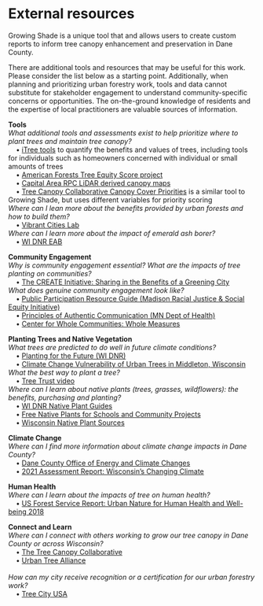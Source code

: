 External resources
================

Growing Shade is a unique tool that and allows users
to create custom reports to inform tree canopy enhancement and
preservation in Dane County.

There are additional tools and resources that may be useful for this
work. Please consider the list below as a starting point. Additionally,
when planning and prioritizing urban forestry work, tools and data
cannot substitute for stakeholder engagement to understand
community-specific concerns or opportunities. The on-the-ground
knowledge of residents and the expertise of local practitioners are
valuable sources of information.

**Tools**<br> *What additional tools and assessments exist to help
prioritize where to plant trees and maintain tree canopy?*<br>     •
<a href = "https://www.itreetools.org/tools/which-tool-should-i-use" target = "_blank">iTree
tools</a> to quantify the benefits and values of trees, including tools
for individuals such as homeowners concerned with individual or small
amounts of trees<br>     •
<a href = "https://www.americanforests.org/our-work/tree-equity-score/" target = "_blank">American
Forests Tree Equity Score project</a> <br>     •
<a href = "https://data-carpc.opendata.arcgis.com/" target = "_blank">Capital 
Area RPC LiDAR derived canopy maps </a><br>     •
<a href = "https://carpc.maps.arcgis.com/apps/webappviewer/index.html?id=b8dc0824c3514ec3976334957b7789b3" target = "_blank">Tree
Canopy Collaborative Canopy Cover Priorities</a> is a similar tool to Growing Shade, but uses different variables for priority scoring
<br> 
*Where can I
lean more about the benefits provided by urban forests and how to build
them?*<br>     •
<a href = "https://www.vibrantcitieslab.com/" target = "_blank">Vibrant
Cities Lab</a><br> *Where can I learn more about the impact of emerald
ash borer?*<br>     •
<a href = "https://dnr.wisconsin.gov/topic/foresthealth/emeraldashborer" target = "_blank">WI
DNR EAB</a>

**Community Engagement**<br> *Why is community engagement essential?
What are the impacts of tree planting on communities?*<br>     •
<a href = "https://create.umn.edu/toolkit/" target = "_blank">The CREATE
Initiative: Sharing in the Benefits of a Greening City</a><br> *What
does genuine community engagement look like?*<br>     •
<a href = "https://www.cityofmadison.com/civil-rights/documents/RESJI_PublicParticipationResourceGuide.pdf" target = "_blank"> Public
Participation Resource Guide (Madison Racial Justice & Social Equity Initiative)</a><br>     •
<a href = "https://www.health.state.mn.us/communities/practice/resources/phqitoolbox/docs/AuthenticPrinciplesCommEng.pdf" target = "_blank">Principles
of Authentic Communication (MN Dept of Health)</a><br>     •
<a href = "https://wholecommunities.org/whole-measures/" target = "_blank">Center
for Whole Communities: Whole Measures</a><br>

**Planting Trees and Native Vegetation**<br> *What trees are predicted
to do well in future climate conditions?*<br>     •
<a href = "https://storymaps.arcgis.com/stories/cdfb8d38fd7a43b58d05020c1378bdcb" target = "_blank">Planting 
for the Future (WI DNR)</a><br>     •
<a href = "https://forestadaptation.org/sites/default/files/2021-03/MiddletonWI_TreeSpeciesVulnerability.pdf" target = "_blank">Climate 
Change Vulnerability of Urban Trees in Middleton, Wisconsin</a><br>
*What the best way to plant a tree?*<br>     •
<a href = "https://www.youtube.com/watch?v=yQ0Xo7cfMqs" target = "_blank">Tree
Trust video</a><br> *Where can I learn about native plants (trees,
grasses, wildflowers): the benefits, purchasing and planting?*<br>     •
<a href = "https://dnr.wisconsin.gov/topic/endangeredresources/nativeplants" target = "_blank">WI DNR
Native Plant Guides</a><br>     •
<a href = "https://lwrd.countyofdane.com/grants-and-costshare/free-plants" target = "_blank">Free
Native Plants for Schools and Community Projects</a><br>     •
<a href = "https://www.cityofmadison.com/engineering/stormwater/education/wisconsin-native-plant-sources" target = "_blank">Wisconsin
Native Plant Sources</a><br>

**Climate Change** <br> *Where can I find more information about climate
change impacts in Dane County?*<br>     •
<a href = "https://daneclimateaction.org/about/Climate-Impacts-in-Dane-County" target = "_blank">Dane
County Office of Energy and Climate Changes</a><br>     •
<a href = "https://wicci.wisc.edu/2021-assessment-report/" target = "_blank">2021 Assessment 
Report: Wisconsin’s Changing Climate</a>

**Human Health**<br> *Where can I learn about the impacts of tree on
human health?*<br>     •
<a href = "https://www.fs.usda.gov/sites/default/files/fs_media/fs_document/urbannatureforhumanhealthandwellbeing_508_01_30_18.pdf" target = "_blank">US
Forest Service Report: Urban Nature for Human Health and Well-being
2018</a><br>

**Connect and Learn**<br> *Where can I connect with others working to
grow our tree canopy in Dane County or across Wisconsin?*<br>     •
<a href = "https://daneclimateaction.org/Initiatives/Tree-Canopy" target = "_blank">The
Tree Canopy Collaborative</a><br>     •
<a href = "https://www.urbantreealliance.org/" target = "_blank">Urban
Tree Alliance</a><br>
<br> 
*How can my
city receive recognition or a certification for our urban forestry
work?*<br>     •
<a href = "https://www.arborday.org/programs/treeCityUSA/index.cfm" target = "_blank">Tree
City USA</a><br>

<!--
**What’s Next** <br> *What new projects are underway that could support
and inform urban forests in Dane County*<br>     •
?
-->

<br><br><br><br><br>

<!-- Tools -->
<!-- How can I assess current tree canopy cover and identify ways to increase it equitably and sustainably? -->
<!-- Assessing Equitable Tree Canopy Coverage -->
<!-- Community Engagement -->
<!-- How can I design and implement a community engagement project to support tree canopy? -->
<!-- Urban Tree Canopy Community Engagement Toolkit -->
<!-- Traditional Ecological Knowledge -->
<!-- How can I consider traditional knowledge systems and engage with Native American Tribal Nations in urban forestry planning efforts? -->
<!-- Incorporating Traditional Ecological Knowledge into Urban Tree Canopy Projects -->
